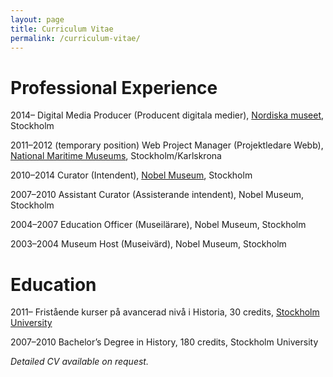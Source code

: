 ```yaml
---
layout: page
title: Curriculum Vitae
permalink: /curriculum-vitae/
---
```


# Professional Experience

2014–
Digital Media Producer (Producent digitala medier), [Nordiska museet](http://www.nordiskamuseet.se/en/), Stockholm

2011–2012 (temporary position)
Web Project Manager (Projektledare Webb), [National Maritime Museums](http://www.maritima.se/en/), Stockholm/Karlskrona

2010–2014
Curator (Intendent), [Nobel Museum](http://www.nobelmuseum.se/), Stockholm

2007–2010
Assistant Curator (Assisterande intendent), Nobel Museum, Stockholm

2004–2007
Education Officer (Museilärare), Nobel Museum, Stockholm

2003–2004
Museum Host (Museivärd), Nobel Museum, Stockholm

# Education

2011–
Fristående kurser på avancerad nivå i Historia, 30 credits, [Stockholm University](http://www.historia.su.se/english/)

2007–2010
Bachelor’s Degree in History, 180 credits, Stockholm University

*Detailed CV available on request.*